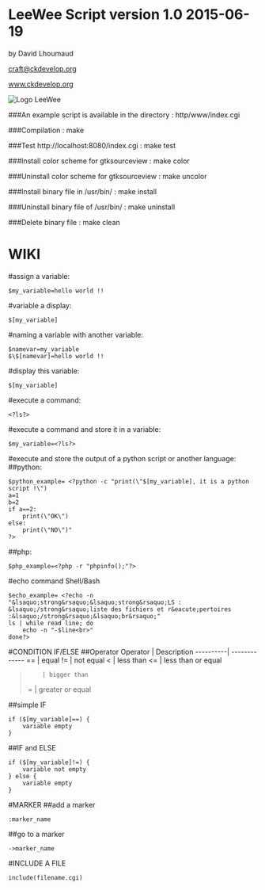 LeeWee Script version 1.0 2015-06-19
==================================
by David Lhoumaud

craft@ckdevelop.org

www.ckdevelop.org

![Logo LeeWee](https://github.com/davidlhoumaud/LeeWee/blob/master/thumbnail.jpg "Logo LeeWee")

###An example script is available in the directory :
http/www/index.cgi 

###Compilation :
make

###Test http://localhost:8080/index.cgi :
make test

###Install color scheme for gtksourceview :
make color

###Uninstall color scheme for gtksourceview :
make uncolor

###Install binary file in /usr/bin/ :
make install

###Uninstall binary file of /usr/bin/ :
make uninstall

###Delete binary file :
make clean


WIKI
====

#assign a variable: 
```
$my_variable=hello world !!
```

#variable a display:
```
$[my_variable]
```

#naming a variable with another variable:
```
$namevar=my_variable
$\$[namevar]=hello world !!
```

#display this variable:
```
$[my_variable]
```

#execute a command:
```
<?ls?>
```
#execute a command and store it in a variable:
```
$my_variable=<?ls?>
```

#execute and store the output of a python script or another language:
##python:
```
$python_example= <?python -c "print(\"$[my_variable], it is a python script !\")
a=1
b=2
if a==2:
    print(\"OK\")
else:
    print(\"NO\")"
?>
```

##php:
```
$php_example=<?php -r "phpinfo();"?>
```

#echo command Shell/Bash
```
$echo_example= <?echo -n "&lsaquo;strong&rsaquo;&lsaquo;strong&rsaquo;LS : &lsaquo;/strong&rsaquo;liste des fichiers et r&eacute;pertoires :&lsaquo;/strong&rsaquo;&lsaquo;br&rsaquo;"
ls | while read line; do
    echo -n "-$line<br>"
done?>
```

#CONDITION IF/ELSE
##Operator
Operator  | Description
----------| -------------
==        | equal
!=        | not equal
<         | less than
<=        | less than or equal
>         | bigger than
>=        | greater or equal

##simple IF
```
if ($[my_variable]==) {
    variable empty
}
```

##IF and ELSE
```
if ($[my_variable]!=) {
    variable not empty
} else {
    variable empty
}
```
#MARKER
##add a marker
```
:marker_name
```
##go to a marker
```
->marker_name
```

#INCLUDE A FILE
```
include(filename.cgi)
```
